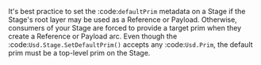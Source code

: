 It's best practice to set the :code:`defaultPrim` metadata on a Stage if the Stage's root layer may be used as a Reference or Payload. Otherwise, consumers of your Stage are forced to provide a target prim when they create a Reference or Payload arc. Even though the :code:`Usd.Stage.SetDefaultPrim()` accepts any :code:`Usd.Prim`, the default prim must be a top-level prim on the Stage.

